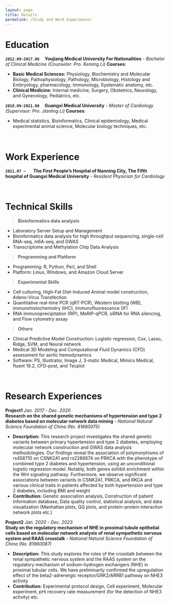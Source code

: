 ```yaml
---
layout: page
title: Details
permalink: /Study and Work Experience/
---
```

# Education
**`2012.09-2017.06` &nbsp; &nbsp; Youjiang Medical University For Nationalities** - *Bachelor of Clinical Medicine (Counselor: Pro. Keming Li)*
**Courses**:
- **Basic Medical Sciences:**   Physiology, Biochemistry and Molecular Biology, Pathophysiology, Pathology, Microbiology, Histology and Embryology, pharmacology, Immunology, Systematic anatomy, etc.
- **Clinical Medicine:** Internal medicine, Surgery, Obstetrics, Neurology, and Gynecology, Pediatrics, etc.

**`2018.09-2021.06` &nbsp; &nbsp; Guangxi Medical University** - *Master of Cardiology (Supervisor: Pro. Jianling Li)*
**Courses**:
-	Medical statistics, Bioinformatics, Clinical epidemiology, Medical experimental animal science, Molecular biology techniques, etc.

&nbsp;
# Work Experience
**`2021.07 ~ ` &nbsp; &nbsp; The First People’s Hospital of Nanning City, The Fifth hospital of Guangxi Medical University** - *Resident Physician for Cardiology*

&nbsp;
# Technical Skills
>**Bioinformatics data analysis**
- Laboratory Server Setup and Management
- Bioinformatics data analysis for high throughput sequencing, single-cell RNA-seq, m6A-seq, and GWAS
- Transcriptome and Methylation Chip Data Analysis

>**Programming and Platform**
- Programming: R, Python, Perl, and Shell
- Platform: Linux, Windows, and Amazon Cloud Server

>**Experimental Skills**
- Cell culturing, High-Fat Diet-Induced Animal model construction, Adeno-Virus Transfection
- Quantitative real-time PCR (qRT-PCR), Western blotting (WB), immunohistochemistry (IHC), Immunofluorescence
(IF)
- RNA immunoprecipitation (RIP), MeRIP-qPCR, siRNA for RNA silencing, and Flow cytometry assay

>**Others**
- Clinical Predictive Model Construction: Logistic regression, Cox, Lasso, Ridge, SVM, and Neural network
- Medical 3D Modeling and Computational Fluid Dynamics (CFD) assessment for aortic hemodynamics
- Software: PS, Illustrator, Image J, 3-matic Medical, Mimics Medical, fluent 19.2, CFD-post, and Tecplot

&nbsp;
# Research Experiences
**Project1** *Jan. 2017 - Dec. 2020*  
**Research on the shared genetic mechanisms of hypertension and type 2 diabetes based on molecular network data mining** - *National Natural Science Foundation of China (No. 81660075)*
- **Description:** This research project investigates the shared genetic variants between primary hypertension and type 2 diabetes, employing molecular network construction and GWAS data analysis methodologies. Our findings reveal the association of polymorphisms of rs458710 on CSNK2A1 and rs2286674 on PRKCA with the phenotype of combined type 2 diabetes and hypertension, using an unconditional logistic regression model. Notably, both genes exhibit enrichment within the Wnt signaling pathway. Furthermore, we observe significant associations between variants in CSNK2A1, PRKCA, and RKCA and various clinical traits in patients affected by both hypertension and type 2 diabetes, including BMI and weight
- **Contribution:** Genetic association analysis, Construction of patient information database, Data quality control, statistical analysis, and data visualization (Manhattan plots, QQ plots, and protein-protein interaction network plots etc.)

**Project2** *Jan. 2020 - Dec. 2023*  
**Study on the regulatory mechanism of NHE in proximal tubule epithelial cells based on molecular network analysis of renal sympathetic nervous system and RAAS crosstalk** - *National Natural Science Foundation of
China (No. 81960087)*  
- **Description:** This study explores the roles of the crosstalk between the renal sympathetic nervous system and the
RAAS system on the regulatory mechanism of sodium-hydrogen exchangers (NHE) in proximal tubular cells. We
have preliminarily confirmed the upregulation effect of the beta2-adrenergic receptor/GRK2/ARRB1 pathway on
NHE3 activity
- **Contribution:** Experimental protocol design, Cell experiment, Molecular experiment, pHi recovery rate measurement
(for the detection of NHE3 activity) etc.

